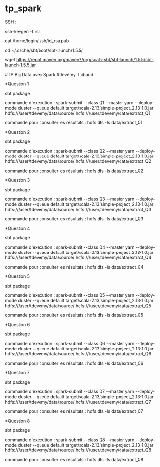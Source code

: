 # tp_spark

SSH : 


ssh-keygen -t rsa


cat /home/login/.ssh/id_rsa.pub


cd  ~/.cache/sbt/boot/sbt-launch/1.5.5/


wget https://repo1.maven.org/maven2/org/scala-sbt/sbt-launch/1.5.5/sbt-launch-1.5.5.jar

#TP Big Data avec Spark 
#Devémy Thibaud

*Question 1

  sbt package
  
  commande d'execution : spark-submit --class Q1 --master yarn --deploy-mode cluster --queue default target/scala-2.13/simple-project_2.13-1.0.jar      hdfs:///user/tdevemy/data/source/ hdfs:///user/tdevemy/data/extract_Q1
  
  commande pour consulter les résultats : hdfs dfs -ls data/extract_Q1

*Question 2

sbt package

commande d'execution : spark-submit --class Q2 --master yarn --deploy-mode cluster --queue default target/scala-2.13/simple-project_2.13-1.0.jar hdfs:///user/tdevemy/data/source/ hdfs:///user/tdevemy/data/extract_Q2

commande pour consulter les résultats : hdfs dfs -ls data/extract_Q2

*Question 3

sbt package

commande d'execution : spark-submit --class Q3 --master yarn --deploy-mode cluster --queue default target/scala-2.13/simple-project_2.13-1.0.jar hdfs:///user/tdevemy/data/source/ hdfs:///user/tdevemy/data/extract_Q3

commande pour consulter les résultats : hdfs dfs -ls data/extract_Q3

*Question 4

sbt package

commande d'execution : spark-submit --class Q4 --master yarn --deploy-mode cluster --queue default target/scala-2.13/simple-project_2.13-1.0.jar hdfs:///user/tdevemy/data/source/ hdfs:///user/tdevemy/data/extract_Q4

commande pour consulter les résultats : hdfs dfs -ls data/extract_Q4

*Question 5

sbt package

commande d'execution : spark-submit --class Q5 --master yarn --deploy-mode cluster --queue default target/scala-2.13/simple-project_2.13-1.0.jar hdfs:///user/tdevemy/data/source/ hdfs:///user/tdevemy/data/extract_Q5

commande pour consulter les résultats : hdfs dfs -ls data/extract_Q5

*Question 6

sbt package

commande d'execution : spark-submit --class Q6 --master yarn --deploy-mode cluster --queue default target/scala-2.13/simple-project_2.13-1.0.jar hdfs:///user/tdevemy/data/source/ hdfs:///user/tdevemy/data/extract_Q6

commande pour consulter les résultats : hdfs dfs -ls data/extract_Q6

*Question 7

sbt package

commande d'execution : spark-submit --class Q7 --master yarn --deploy-mode cluster --queue default target/scala-2.13/simple-project_2.13-1.0.jar hdfs:///user/tdevemy/data/source/ hdfs:///user/tdevemy/data/extract_Q7

commande pour consulter les résultats : hdfs dfs -ls data/extract_Q7

*Question 8

sbt package

commande d'execution : spark-submit --class Q8 --master yarn --deploy-mode cluster --queue default target/scala-2.13/simple-project_2.13-1.0.jar hdfs:///user/tdevemy/data/source/ hdfs:///user/tdevemy/data/extract_Q8

commande pour consulter les résultats : hdfs dfs -ls data/extract_Q8
